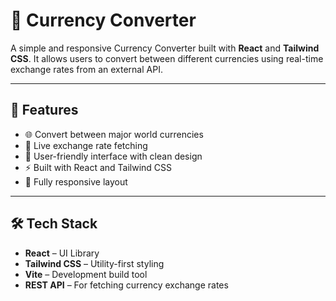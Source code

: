 # 💱 Currency Converter

A simple and responsive Currency Converter built with **React** and **Tailwind CSS**. It allows users to convert between different currencies using real-time exchange rates from an external API.

---

## 🚀 Features

- 🌐 Convert between major world currencies
- 🔁 Live exchange rate fetching
- 🎯 User-friendly interface with clean design
- ⚡ Built with React and Tailwind CSS
- 📱 Fully responsive layout

---

## 🛠️ Tech Stack

- **React** – UI Library
- **Tailwind CSS** – Utility-first styling
- **Vite** – Development build tool
- **REST API** – For fetching currency exchange rates
